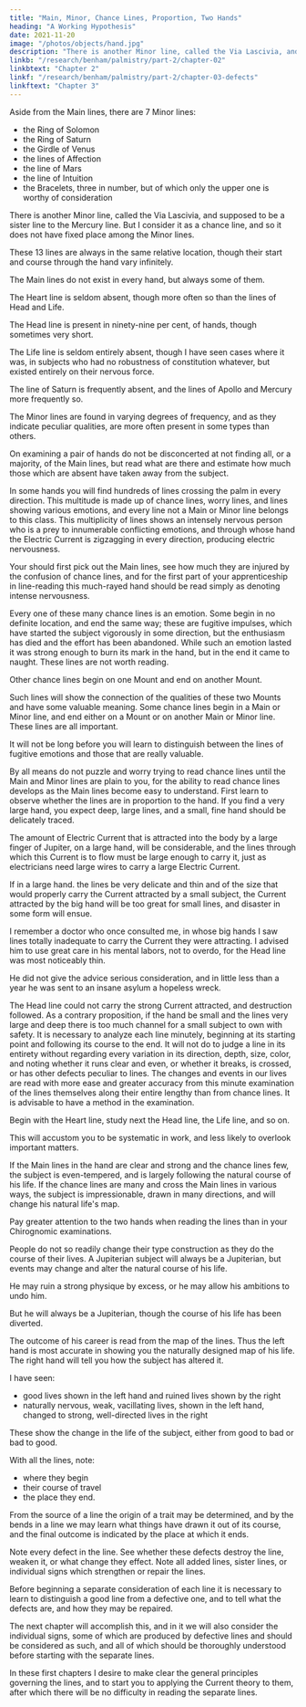 ```yaml
---
title: "Main, Minor, Chance Lines, Proportion, Two Hands"
heading: "A Working Hypothesis"
date: 2021-11-20
image: "/photos/objects/hand.jpg"
description: "There is another Minor line, called the Via Lascivia, and supposed to be a sister line to the Mercury line. But I consider it as a chance line, and so it does not have  fixed place among the Minor lines"
linkb: "/research/benham/palmistry/part-2/chapter-02"
linkbtext: "Chapter 2"
linkf: "/research/benham/palmistry/part-2/chapter-03-defects"
linkftext: "Chapter 3"
---
```





Aside from the Main lines, there are 7 Minor lines:

- the Ring of Solomon
- the Ring of Saturn
- the Girdle of Venus
- the lines of Affection
- the line of Mars
- the line of Intuition
- the Bracelets, three in number, but of which only the upper one is worthy of consideration

There is another Minor line, called the Via Lascivia, and supposed to be a sister line to the Mercury line. But I consider it as a chance line, and so it does not have  fixed place among the Minor lines. 

These 13 lines are always in the same relative location, though their start and course through the hand vary infinitely. 

The Main lines do not exist in every hand, but always some of them. 

The Heart line is seldom absent, though more often so than the lines of Head and Life. 

The Head line is present in ninety-nine per cent, of hands, though sometimes very short. 

The Life line is seldom entirely absent, though I have seen cases where it was, in subjects who had no robustness of constitution whatever, but existed entirely on their nervous force. 

The line of Saturn is frequently absent, and the lines of Apollo and Mercury more frequently so. 

The Minor lines are found in varying degrees of frequency, and as they indicate peculiar qualities, are more often present in some types than others. 

On examining a pair of hands do not be disconcerted at not finding all, or a majority, of the Main lines, but read what are there and estimate how much those which are absent have taken away from the subject. 

In some hands you will find hundreds of lines crossing the palm in every direction. This multitude is made up of chance lines, worry lines, and lines showing various emotions, and every line not a Main or Minor line belongs to this class. This multiplicity of lines shows an intensely nervous person who is a prey to innumerable conflicting emotions, and through whose hand the Electric Current is zigzagging in every direction, producing electric nervousness. 

Your should first pick out the Main lines, see how much they are injured by the confusion of chance lines, and for the first part of your apprenticeship in line-reading this much-rayed hand should be read simply as denoting intense nervousness. 

Every one of these many chance lines is an emotion. Some begin in no definite location, and end the same way; these are fugitive impulses, which have started the subject vigorously in some direction, but the enthusiasm has died and the effort has been abandoned. While such an emotion lasted it was strong enough to burn its mark in the hand, but in the end it came to naught. These lines are not worth reading. 

Other chance lines begin on one Mount and end on another Mount.

Such lines will show the connection of the qualities of these two Mounts and have some valuable meaning. Some chance lines begin in a Main or Minor line, and end either on a Mount or on another Main or Minor line. These lines are all important. 

It will not be long before you will learn to distinguish between the lines of fugitive emotions and those that are really valuable. 

By all means do not puzzle and worry trying to read chance lines until the Main and Minor lines are plain to you, for the ability to read chance lines develops as the Main lines become easy to understand. First learn to observe whether the lines are in proportion to the hand. If you find a very large hand, you expect deep, large lines, and a small, fine hand should be delicately traced. 


The amount of Electric Current that is attracted into the body by a large finger of Jupiter, on a large hand, will be considerable, and the lines through which this Current is to flow must be large enough to carry it, just as electricians need large wires to carry a large Electric Current. 

If in a large hand. the lines be very delicate and thin and of the size that would properly carry the Current attracted by a small subject, the Current attracted by the big hand will be too great for small lines, and disaster in some form will ensue.


I remember a doctor who once consulted me, in whose big hands I saw lines totally inadequate to carry the Current they were attracting. I advised him to use great care in his mental labors, not to overdo, for the Head line was most noticeably thin. 

He did not give the advice serious consideration, and in little less than a year he was sent to an insane asylum a hopeless wreck. 

The Head line could not carry the strong Current attracted, and destruction followed. As a contrary proposition, if the hand be small and the lines very large and deep there is too much channel for a small subject to own with safety. It is necessary to analyze each line minutely, beginning at its starting point and following its course to the end. It will not do to judge a line in its entirety without regarding every variation in its direction, depth, size, color, and noting whether it runs clear and even, or whether it breaks, is crossed, or has other defects peculiar to lines. The changes and events in our lives are read with more ease and greater accuracy from this minute examination of the lines themselves along their entire lengthy than from chance lines. It is advisable to have a method in the examination. 

Begin with the Heart line, study next the Head line, the Life line, and so on. 

This will accustom you to be systematic in work, and less likely to overlook important matters. 

If the Main lines in the hand are clear and strong and the chance lines few, the subject is even-tempered, and is largely following the natural course of his life. If the chance lines are many and cross the Main lines in various ways, the subject is impressionable, drawn in many directions, and will change his natural life's map. 

Pay greater attention to the two hands when reading the lines than in your Chirognomic examinations. 

People do not so readily change their type construction as they do the course of their lives. A Jupiterian subject will always be a Jupiterian, but events may change and alter the natural course of his life. 

He may ruin a strong physique by excess, or he may allow his ambitions to undo him.

But he will always be a Jupiterian, though the course of his life has been diverted. 

<!-- The type, Chirognomy will tell you; --> The outcome of his career is read from the map of the lines. Thus the left hand is most accurate in showing you the naturally designed map of his life. The right hand will tell you how the subject has altered it. 

I have seen:
- good lives shown in the left hand and ruined lives shown by the right
- naturally nervous, weak, vacillating lives, shown in the left hand, changed to strong, well-directed lives in the right

These show the change in the life of the subject, either from good to bad or bad to good. 

With all the lines, note:
- where they begin
- their course of travel
- the place they end. 

From the source of a line the origin of a trait may be determined, and by the bends in a line we may learn what things have drawn it out of its course, and the final outcome is indicated by the place at which it ends. 

Note every defect in the line. See whether these defects destroy the line, weaken it, or what change they effect. Note all added lines, sister lines, or individual signs which strengthen or repair the lines. 

Before beginning a separate consideration of each line it is necessary to learn to distinguish a good line from a defective one, and to tell what the defects are, and how they may be repaired. 

The next chapter will accomplish this, and in it we will also consider the individual signs, some of which are produced by defective lines and should be considered as such, and all of which should be thoroughly understood before starting with the separate lines. 

In these first chapters I desire to make clear the general principles governing the lines, and to start you to applying the Current theory to them, after which there will be no difficulty in reading the separate lines.

